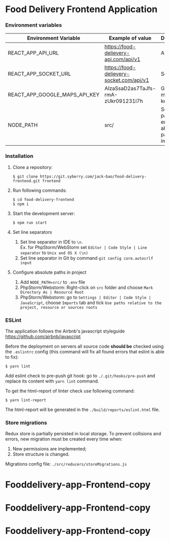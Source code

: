 # Food Delivery Frontend Application

### Environment variables

| Environment Variable                | Example of value                                       | Description                                            |
| ----------------------------------- | ------------------------------------------------------ | ------------------------------------------------------ |
| REACT_APP_API_URL                   | https://food-delievery-api.com/api/v1                  | API Url                                                |
| REACT_APP_SOCKET_URL                | https://food-delievery-socket.com/api/v1               | Socket Url                                             |
| REACT_APP_GOOGLE_MAPS_API_KEY       | AIzaSsaD2as7TaJfs-rmA-zUkr091231l7h                    | Google maps API key                                    |
| NODE_PATH                           | src/                                                   | Source root path to enable absolute paths in imports   |


### Installation

1. Clone a repository: 

   ```
   $ git clone https://git.syberry.com/jack-bao/food-delivery-frontend.git frontend
   ```

2. Run following commands:

   ```
   $ cd food-delivery-frontend
   $ npm i
   ```

3. Start the development server: 

   ```
   $ npm run start
   ```
   
4. Set line separators
   1. Set line separator in IDE to `\n`.<br>
      Ex. for PhpStorm/WebStorm set `Editor | Code Style | Line separator` to `Unix and OS X (\n)`
   2. Set line separator in Git by command `git config core.autocrlf input`
   
5. Configure absolute paths in project
   1. Add `NODE_PATH=src/` to `.env` file
   2. PhpStorm/Webstorm: Right-click on `src` folder and choose `Mark Directory As | Resource Root`
   3. PhpStorm/Webstorm: go to `Settings | Editor | Code Style | JavaScript`, choose `Imports` tab and tick `Use paths relative to the project, resource or sources roots`

### ESLint

The application follows the Airbnb's javascript styleguide https://github.com/airbnb/javascript

Before the deployment on servers all source code **should be** checked using the `.eslintrc` config (this command will fix all found errors that eslint is able to fix):

```
$ yarn lint
```

Add eslint check to pre-push git hook: go to `./.git/hooks/pre-push` and replace its content with `yarn lint` command.

To get the html-report of linter check use following command:

```
$ yarn lint-report
```

The html-report will be generated in the `./build/reports/eslint.html` file.

### Store migrations

Redux store is partially persisted in local storage. To prevent collisions and errors, new migration must be created every time when:
1. New permissions are implemented;
2. Store structure is changed.

Migrations config file: `./src/reducers/storeMigrations.js`
# Fooddelivery-app-Frontend-copy
# Fooddelivery-app-Frontend-copy
# Fooddelivery-app-Frontend-copy
